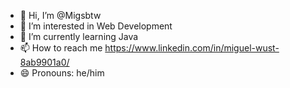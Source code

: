 - 👋 Hi, I’m @Migsbtw
- 👀 I’m interested in Web Development
- 🌱 I’m currently learning Java
- 📫 How to reach me https://www.linkedin.com/in/miguel-wust-8ab9901a0/
- 😄 Pronouns: he/him
<!---
Migsbtw/Migsbtw is a ✨ special ✨ repository because its `README.md` (this file) appears on your GitHub profile.
You can click the Preview link to take a look at your changes.
--->
